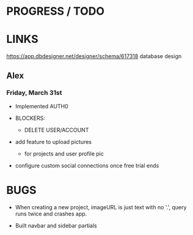 # PROGRESS / TODO

# LINKS
https://app.dbdesigner.net/designer/schema/617318
database design

## Alex

### Friday, March 31st

- Implemented AUTH0
- BLOCKERS:
  - DELETE USER/ACCOUNT

- add feature to upload pictures
  - for projects and user profile pic

- configure custom social connections once free trial ends


# BUGS

- When creating a new project, imageURL is just text with no '.', query runs twice and crashes app. 

- Built navbar and sidebar partials

